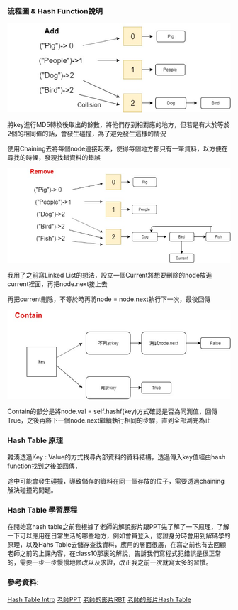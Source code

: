 ### 流程圖 & Hash Function說明

![titile](https://github.com/DarrenLUCreate/DarreNC/blob/master/Img/Add.jpg)

將key進行MD5轉換後取出的餘數，將他們存到相對應的地方，但若是有大於等於2個的相同值的話，會發生碰撞，為了避免發生這樣的情況

使用Chaining去將每個node連接起來，使得每個地方都只有一筆資料，以方便在尋找的時候，發現找錯資料的錯誤

![title](https://github.com/DarrenLUCreate/DarreNC/blob/master/Img/Remove.jpg)

我用了之前寫Linked List的想法，設立一個Current將想要刪除的node放進current裡面，再把node.next接上去

再把current刪除，不等於時再將node = node.next執行下一次，最後回傳

![title](https://github.com/DarrenLUCreate/DarreNC/blob/master/Img/contain.jpg)

Contain的部分是將node.val = self.hashf(key)方式確認是否為同測值，回傳True，之後再將下一個node.next繼續執行相同的步驟，直到全部測完為止


### Hash Table 原理

雜湊透過Key : Value的方式找尋內部資料的資料結構，透過傳入key值經由hash function找到之後並回傳，

途中可能會發生碰撞，導致儲存的資料在同一個存放的位子，需要透過chaining解決碰撞的問題。

### Hash Table 學習歷程

在開始寫hash table之前我根據了老師的解說影片跟PPT先了解了一下原理，了解一下可以應用在日常生活的哪些地方，例如會員登入，認證身分時會用到解碼學的原理，以及Hahs Table去儲存查找資料，應用的層面很廣，在寫之前也有去回顧老師之前的上課內容，在class10那裏的解說，告訴我們寫程式犯錯誤是很正常的，需要一步一步慢慢地修改以及求證，改正我之前一次就寫太多的習慣。

### 參考資料:

[Hash Table Intro](http://alrightchiu.github.io/SecondRound/hash-tableintrojian-jie.html)
[老師PPT](https://docs.google.com/presentation/d/e/2PACX-1vT1HO9Nl475k2bR0l1x8_Tr4V5Wzx0BEqp9bpmHckvj8kTeJehhYVlOJUDVPhLQm6kjGCJ_sLMSBUw5/pub?start=false&loop=false&delayms=3000&slide=id.p)
[老師的影片RBT](https://www.youtube.com/watch?v=qR35AEc84AI&feature=youtu.be)
[老師的影片Hash Table](https://www.youtube.com/watch?v=7C5f2ttq79Y&feature=youtu.be)


